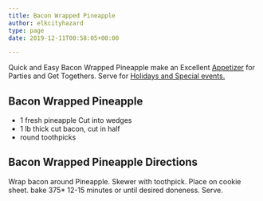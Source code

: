 ```yaml
---
title: Bacon Wrapped Pineapple
author: elkcityhazard
type: page
date: 2019-12-11T00:58:05+00:00

---
```

Quick and Easy Bacon Wrapped Pineapple make an Excellent [Appetizer][1] for Parties and Get Togethers. Serve for [Holidays and Special events.][2]

## Bacon Wrapped Pineapple

  * 1 fresh pineapple Cut into wedges
  * 1 lb thick cut bacon, cut in half
  * round toothpicks

## Bacon Wrapped Pineapple Directions

Wrap bacon around Pineapple. Skewer with toothpick. Place on cookie sheet. bake 375* 12-15 minutes or until desired doneness. Serve.

 [1]: /wordpress/appetizers/
 [2]: /wordpress/recipes-for-special-occasions-and-events/